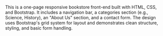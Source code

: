 This is a one-page responsive bookstore front-end built with HTML, CSS, and Bootstrap. It includes a navigation bar, a categories section (e.g., Science, History), an "About Us" section, and a contact form. The design uses Bootstrap's grid system for layout and demonstrates clean structure, styling, and basic form handling.
